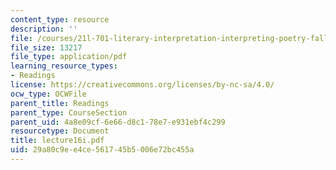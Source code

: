 ```yaml
---
content_type: resource
description: ''
file: /courses/21l-701-literary-interpretation-interpreting-poetry-fall-2003/29a80c9ee4ce561745b5006e72bc455a_lecture16i.pdf
file_size: 13217
file_type: application/pdf
learning_resource_types:
- Readings
license: https://creativecommons.org/licenses/by-nc-sa/4.0/
ocw_type: OCWFile
parent_title: Readings
parent_type: CourseSection
parent_uid: 4a8e09cf-6e66-d8c1-78e7-e931ebf4c299
resourcetype: Document
title: lecture16i.pdf
uid: 29a80c9e-e4ce-5617-45b5-006e72bc455a
---
```

